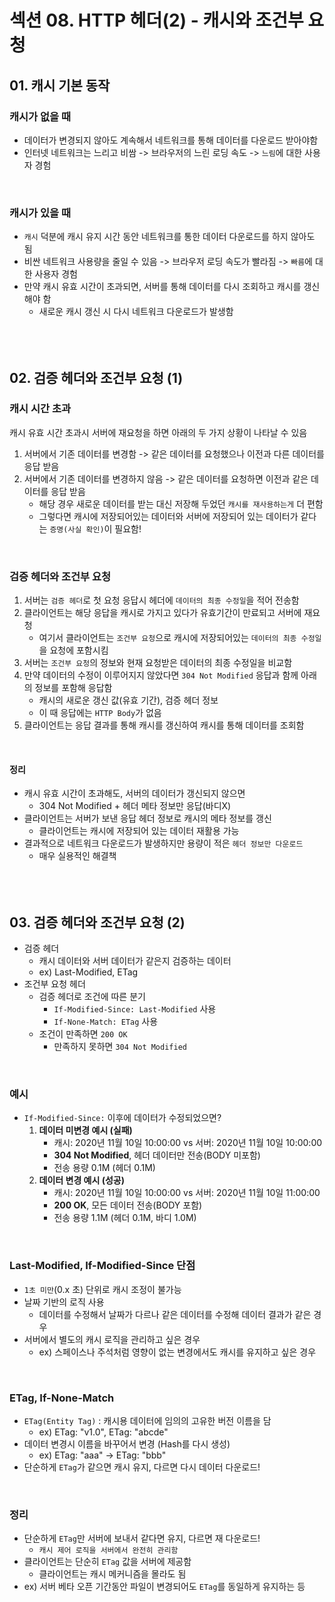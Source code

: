 # 섹션 08. HTTP 헤더(2) - 캐시와 조건부 요청
## 01. 캐시 기본 동작
### 캐시가 없을 때
- 데이터가 변경되지 않아도 계속해서 네트워크를 통해 데이터를 다운로드 받아야함
- 인터넷 네트워크는 느리고 비쌈 -> 브라우저의 느린 로딩 속도 -> `느림`에 대한 사용자 경험  
<br/>

### 캐시가 있을 때
- `캐시` 덕분에 캐시 유지 시간 동안 네트워크를 통한 데이터 다운로드를 하지 않아도 됨
- 비싼 네트워크 사용량을 줄일 수 있음 -> 브라우저 로딩 속도가 빨라짐 -> `빠름`에 대한 사용자 경험
- 만약 캐시 유효 시간이 초과되면, 서버를 통해 데이터를 다시 조회하고 캐시를 갱신해야 함
	- 새로운 캐시 갱신 시 다시 네트워크 다운로드가 발생함  
<br/><br/><br/>

## 02. 검증 헤더와 조건부 요청 (1)
### 캐시 시간 초과
캐시 유효 시간 초과시 서버에 재요청을 하면 아래의 두 가지 상황이 나타날 수 있음
1. 서버에서 기존 데이터를 변경함 -> 같은 데이터를 요청했으나 이전과 다른 데이터를 응답 받음
2. 서버에서 기존 데이터를 변경하지 않음 -> 같은 데이터를 요청하면 이전과 같은 데이터를 응답 받음
	- 해당 경우 새로운 데이터를 받는 대신 저장해 두었던 `캐시를 재사용하는게` 더 편함
	- 그렇다면 캐시에 저장되어있는 데이터와 서버에 저장되어 있는 데이터가 같다는 `증명(사실 확인)`이 필요함!  
<br/>

### 검증 헤더와 조건부 요청
1. 서버는 `검증 헤더`로 첫 요청 응답시 헤더에 `데이터의 최종 수정일`을 적어 전송함
2. 클라이언트는 해당 응답을 캐시로 가지고 있다가 유효기간이 만료되고 서버에 재요청
	- 여기서 클라이언트는 `조건부 요청`으로 캐시에 저장되어있는 `데이터의 최종 수정일`을 요청에 포함시킴
3. 서버는 `조건부 요청`의 정보와 현재 요청받은 데이터의 최종 수정일을 비교함
4. 만약 데이터의 수정이 이루어지지 않았다면 `304 Not Modified` 응답과 함께 아래의 정보를 포함해 응답함
	- 캐시의 새로운 갱신 값(유효 기간), 검증 헤더 정보
	- 이 때 응답에는 `HTTP Body`가 없음
5. 클라이언트는 응답 결과를 통해 캐시를 갱신하여 캐시를 통해 데이터를 조회함  
<br/>

#### 정리
- 캐시 유효 시간이 초과해도, 서버의 데이터가 갱신되지 않으면
	- 304 Not Modified + 헤더 메타 정보만 응답(바디X)
- 클라이언트는 서버가 보낸 응답 헤더 정보로 캐시의 메타 정보를 갱신
	- 클라이언트는 캐시에 저장되어 있는 데이터 재활용 가능
- 결과적으로 네트워크 다운로드가 발생하지만 용량이 적은 `헤더 정보만 다운로드`
	- 매우 실용적인 해결책  
<br/><br/><br/>

## 03. 검증 헤더와 조건부 요청 (2)
- 검증 헤더
	- 캐시 데이터와 서버 데이터가 같은지 검증하는 데이터
	- ex) Last-Modified, ETag
- 조건부 요청 헤더
	- 검증 헤더로 조건에 따른 분기
		- `If-Modified-Since: Last-Modified` 사용
		- `If-None-Match: ETag` 사용
	- 조건이 만족하면 `200 OK`
		- 만족하지 못하면 `304 Not Modified`  
<br/>

### 예시
- `If-Modified-Since:` 이후에 데이터가 수정되었으면?
	1. __데이터 미변경 예시 (실패)__
		- 캐시: 2020년 11월 10일 10:00:00 vs 서버: 2020년 11월 10일 10:00:00
		- __304 Not Modified__, 헤더 데이터만 전송(BODY 미포함)
		- 전송 용량 0.1M (헤더 0.1M)
	2. __데이터 변경 예시 (성공)__
		- 캐시: 2020년 11월 10일 10:00:00 vs 서버: 2020년 11월 10일 11:00:00
		- __200 OK__, 모든 데이터 전송(BODY 포함)
		- 전송 용량 1.1M (헤더 0.1M, 바디 1.0M)  
<br/>

### Last-Modified, If-Modified-Since 단점
- `1초 미만`(0.x 초) 단위로 캐시 조정이 불가능
- 날짜 기반의 로직 사용
	- 데이터를 수정해서 날짜가 다르나 같은 데이터를 수정해 데이터 결과가 같은 경우
- 서버에서 별도의 캐시 로직을 관리하고 싶은 경우
	- ex) 스페이스나 주석처럼 영향이 없는 변경에서도 캐시를 유지하고 싶은 경우  
<br/>

### ETag, If-None-Match
- `ETag(Entity Tag)` : 캐시용 데이터에 임의의 고유한 버전 이름을 담
	- ex) ETag: "v1.0", ETag: "abcde"
- 데이터 변경시 이름을 바꾸어서 변경 (Hash를 다시 생성)
	- ex) ETag: "aaa" -> ETag: "bbb"
- 단순하게 `ETag`가 같으면 캐시 유지, 다르면 다시 데이터 다운로드!  
<br/>

### 정리
- 단순하게 `ETag`만 서버에 보내서 같다면 유지, 다르면 재 다운로드!
	- `캐시 제어 로직을 서버에서 완전히 관리함`
- 클라이언트는 단순히 `ETag` 값을 서버에 제공함
	- 클라이언트는 캐시 메커니즘을 몰라도 됨
- ex) 서버 베타 오픈 기간동안 파일이 변경되어도 `ETag`를 동일하게 유지하는 등